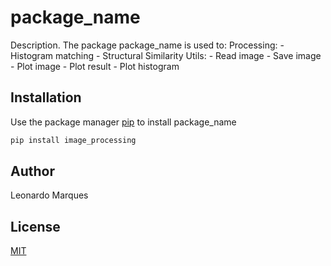 # package_name

Description. 
The package package_name is used to:
	Processing:
		- Histogram matching
		- Structural Similarity
	Utils:
		- Read image
		- Save image
		- Plot image
		- Plot result
		- Plot histogram

## Installation

Use the package manager [pip](https://pip.pypa.io/en/stable/) to install package_name

```bash
pip install image_processing
```

## Author
Leonardo Marques

## License
[MIT](https://choosealicense.com/licenses/mit/)